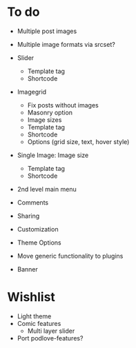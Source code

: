 # To do

- Multiple post images
- Multiple image formats via srcset?
- Slider
  - Template tag
  - Shortcode
- Imagegrid
  - Fix posts without images
  - Masonry option
  - Image sizes
  - Template tag
  - Shortcode
  - Options (grid size, text, hover style)
- Single Image: Image size
  - Template tag
  - Shortcode

- 2nd level main menu
- Comments
- Sharing

- Customization
- Theme Options
- Move generic functionality to plugins

- Banner


# Wishlist

- Light theme
- Comic features
  - Multi layer slider
- Port podlove-features?
